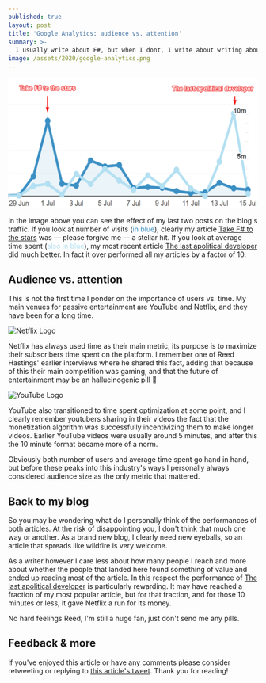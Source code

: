 ```yaml
---
published: true
layout: post
title: 'Google Analytics: audience vs. attention'
summary: >-
  I usually write about F#, but when I dont, I write about writing about F#
image: /assets/2020/google-analytics.png
---
```


![splash](/assets/2020/google-analytics.png)

In the image above you can see the effect of my last two posts on the blog's traffic. If you look at number of visits (<span style="color:#3a8fc4">in blue</span>), clearly my article [Take F# to the stars](https://functionalfunsies.com/fun/2020/06/30/take-it-to-the-stars/) was — please forgive me — a stellar hit. If you look at average time spent (<span style="color:#b3e0f2">also in blue</span>), my most recent article [The last apolitical developer](https://functionalfunsies.com/special/2020/07/13/the-end-of-the-apolitical-dev/) did much better. In fact it over performed all my articles by a factor of 10.

## Audience vs. attention

This is not the first time I ponder on the importance of users vs. time. My main venues for passive entertainment are YouTube and Netflix, and they have been for a long time.

![Netflix Logo](https://upload.wikimedia.org/wikipedia/commons/thumb/0/08/Netflix_2015_logo.svg/1024px-Netflix_2015_logo.svg.png)

Netflix has always used time as their main metric, its purpose is to maximize their subscribers time spent on the platform. I remember one of Reed Hastings' earlier interviews where he shared this fact, adding that because of this their main competition was gaming, and that the future of entertainment may be an hallucinogenic pill 🤯

![YouTube Logo](https://upload.wikimedia.org/wikipedia/commons/thumb/9/98/YouTube_Logo.svg/1280px-YouTube_Logo.svg.png)

YouTube also transitioned to time spent optimization at some point, and I clearly remember youtubers sharing in their videos the fact that the monetization algorithm was successfully incentivizing them to make longer videos. Earlier YouTube videos were usually around 5 minutes, and after this the 10 minute format became more of a norm.

Obviously both number of users and average time spent go hand in hand, but before these peaks into this industry's ways I personally always considered audience size as the only metric that mattered.

## Back to my blog

So you may be wondering what do I personally think of the performances of both articles. At the risk of disappointing you, I don't think that much one way or another. As a brand new blog, I clearly need new eyeballs, so an article that spreads like wildfire is very welcome.

As a writer however I care less about how many people I reach and more about whether the people that landed here found something of value and ended up reading most of the article. In this respect the performance of [The last apolitical developer](https://functionalfunsies.com/special/2020/07/13/the-end-of-the-apolitical-dev/) is particularly rewarding. It may have reached a fraction of my most popular article, but for that fraction, and for those 10 minutes or less, it gave Netflix a run for its money.

No hard feelings Reed, I'm still a huge fan, just don't send me any pills.


## Feedback & more

If you've enjoyed this article or have any comments please consider retweeting or replying to [this article's tweet](https://twitter.com/luislikeIewis/status/). Thank you for reading!

